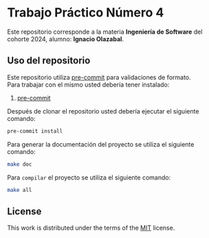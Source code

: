 # Trabajo Práctico Número 4

Este repositorio corresponde a la materia **Ingeniería de Software** del cohorte 2024, alumno: **Ignacio Olazabal**.

## Uso del repositorio

Este repositorio utiliza [pre-commit](https://pre-commit.com) para validaciones de formato.  
Para trabajar con el mismo usted debería tener instalado:

1. [pre-commit](https://pre-commit.com/#install)

Después de clonar el repositorio usted debería ejecutar el siguiente comando:

```bash
pre-commit install
```

Para generar la documentación del proyecto se utiliza el siguiente comando:

```bash
make doc
```

Para `compilar` el proyecto se utiliza el siguiente comando:

```bash
make all
```

## License

This work is distributed under the terms of the [MIT](https://spdx.org/licenses/MIT.html) license.
